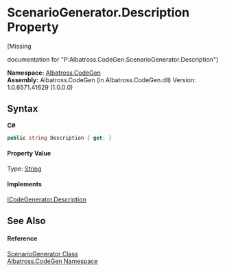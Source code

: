 # ScenarioGenerator.Description Property 
 

\[Missing <summary> documentation for "P:Albatross.CodeGen.ScenarioGenerator.Description"\]

**Namespace:**&nbsp;<a href="DCDDD28E.md">Albatross.CodeGen</a><br />**Assembly:**&nbsp;Albatross.CodeGen (in Albatross.CodeGen.dll) Version: 1.0.6571.41629 (1.0.0.0)

## Syntax

**C#**<br />
``` C#
public string Description { get; }
```


#### Property Value
Type: <a href="http://msdn2.microsoft.com/en-us/library/s1wwdcbf" target="_blank">String</a>

#### Implements
<a href="5A8F47D5.md">ICodeGenerator.Description</a><br />

## See Also


#### Reference
<a href="E84A585A.md">ScenarioGenerator Class</a><br /><a href="DCDDD28E.md">Albatross.CodeGen Namespace</a><br />